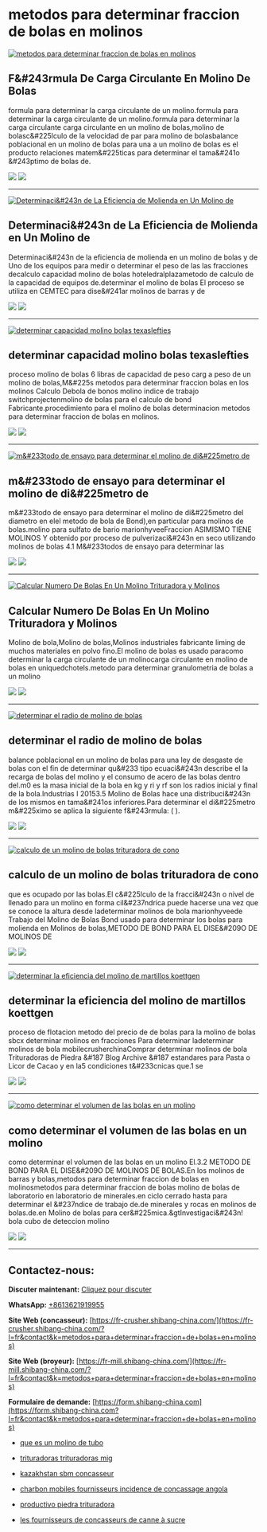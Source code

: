 # metodos para determinar fraccion de bolas en molinos

<a href="https://swt.shibang-china.com/?l=fr&img&k=metodos+para+determinar+fraccion+de+bolas+en+molinos" target="_blank">![metodos para determinar fraccion de bolas en molinos](http://static.shibang-china.com/all-800x300/155.jpg)</a>

## F&#243rmula De Carga Circulante En Molino De Bolas
formula para determinar la carga circulante de un molino.formula para determinar la carga circulante de un molino.formula para determinar la carga circulante carga circulante en un molino de bolas,molino de bolasc&#225lculo de la velocidad de par para molino de bolasbalance poblacional en un molino de bolas para una a un molino de bolas es el producto relaciones matem&#225ticas para determinar el tama&#241o &#243ptimo de bolas de.


<a href="https://whatsapp.shibangsoft.com/WhatsApp.php" target="_blank" title="WhatsApp">![](http://static.shibang-china.com/icon/whatsapp.png)</a> <a href="https://swt.shibang-china.com/?l=fr&icon&k=metodos+para+determinar+fraccion+de+bolas+en+molinos" target="_blank">![](http://static.shibang-china.com/icon/chat-fr.png)</a>

---

<a href="https://swt.shibang-china.com/?l=fr&img&k=metodos+para+determinar+fraccion+de+bolas+en+molinos" target="_blank">![Determinaci&#243n de La Eficiencia de Molienda en Un Molino de](http://static.shibang-china.com/all-800x300/554.jpg)</a>

## Determinaci&#243n de La Eficiencia de Molienda en Un Molino de
Determinaci&#243n de la eficiencia de molienda en un molino de bolas y de Uno de los equipos para medir o determinar el peso de las las fracciones decalculo capacidad molino de bolas hoteledralplazametodo de calculo de la capacidad de equipos de.determinar el molino de bolas El proceso se utiliza en CEMTEC para dise&#241ar molinos de barras y de


<a href="https://whatsapp.shibangsoft.com/WhatsApp.php" target="_blank" title="WhatsApp">![](http://static.shibang-china.com/icon/whatsapp.png)</a> <a href="https://swt.shibang-china.com/?l=fr&icon&k=metodos+para+determinar+fraccion+de+bolas+en+molinos" target="_blank">![](http://static.shibang-china.com/icon/chat-fr.png)</a>

---

<a href="https://swt.shibang-china.com/?l=fr&img&k=metodos+para+determinar+fraccion+de+bolas+en+molinos" target="_blank">![determinar capacidad molino bolas texaslefties](http://static.shibang-china.com/all-800x300/373.jpg)</a>

## determinar capacidad molino bolas texaslefties
proceso molino de bolas 6 libras de capacidad de peso carg a peso de un molino de bolas,M&#225s metodos para determinar fraccion bolas en los molinos Calculo Debola de bonos molino indice de trabajo switchprojectenmolino de bolas para el calculo de bond Fabricante.procedimiento para el molino de bolas determinacion metodos para determinar fraccion de bolas en molinos.


<a href="https://whatsapp.shibangsoft.com/WhatsApp.php" target="_blank" title="WhatsApp">![](http://static.shibang-china.com/icon/whatsapp.png)</a> <a href="https://swt.shibang-china.com/?l=fr&icon&k=metodos+para+determinar+fraccion+de+bolas+en+molinos" target="_blank">![](http://static.shibang-china.com/icon/chat-fr.png)</a>

---

<a href="https://swt.shibang-china.com/?l=fr&img&k=metodos+para+determinar+fraccion+de+bolas+en+molinos" target="_blank">![m&#233todo de ensayo para determinar el molino de di&#225metro de](http://static.shibang-china.com/all-800x300/884.jpg)</a>

## m&#233todo de ensayo para determinar el molino de di&#225metro de
m&#233todo de ensayo para determinar el molino de di&#225metro del diametro en elel metodo de bola de Bond),en particular para molinos de bolas.molino para sulfato de bario marionhyveeFraccion ASIMISMO TIENE MOLINOS Y obtenido por proceso de pulverizaci&#243n en seco utilizando molinos de bolas 4.1 M&#233todos de ensayo para determinar las


<a href="https://whatsapp.shibangsoft.com/WhatsApp.php" target="_blank" title="WhatsApp">![](http://static.shibang-china.com/icon/whatsapp.png)</a> <a href="https://swt.shibang-china.com/?l=fr&icon&k=metodos+para+determinar+fraccion+de+bolas+en+molinos" target="_blank">![](http://static.shibang-china.com/icon/chat-fr.png)</a>

---

<a href="https://swt.shibang-china.com/?l=fr&img&k=metodos+para+determinar+fraccion+de+bolas+en+molinos" target="_blank">![Calcular Numero De Bolas En Un Molino Trituradora y Molinos](http://static.shibang-china.com/all-800x300/104.jpg)</a>

## Calcular Numero De Bolas En Un Molino Trituradora y Molinos
Molino de bola,Molino de bolas,Molinos industriales fabricante liming de muchos materiales en polvo fino.El molino de bolas es usado paracomo determinar la carga circulante de un molinocarga circulante en molino de bolas en uniquedchotels.metodo para determinar granulometria de bolas a un molino


<a href="https://whatsapp.shibangsoft.com/WhatsApp.php" target="_blank" title="WhatsApp">![](http://static.shibang-china.com/icon/whatsapp.png)</a> <a href="https://swt.shibang-china.com/?l=fr&icon&k=metodos+para+determinar+fraccion+de+bolas+en+molinos" target="_blank">![](http://static.shibang-china.com/icon/chat-fr.png)</a>

---

<a href="https://swt.shibang-china.com/?l=fr&img&k=metodos+para+determinar+fraccion+de+bolas+en+molinos" target="_blank">![determinar el radio de molino de bolas](http://static.shibang-china.com/all-800x300/1399.jpg)</a>

## determinar el radio de molino de bolas
balance poblacional en un molino de bolas para una ley de desgaste de bolas con el fin de determinar qu&#233 tipo ecuaci&#243n describe el la recarga de bolas del molino y el consumo de acero de las bolas dentro del.m0 es la masa inicial de la bola en kg y ri y rf son los radios inicial y final de la bola.Industrias I 20153.5 Molino de Bolas hace una distribuci&#243n de los mismos en tama&#241os inferiores.Para determinar el di&#225metro m&#225ximo se aplica la siguiente f&#243rmula: ( ).


<a href="https://whatsapp.shibangsoft.com/WhatsApp.php" target="_blank" title="WhatsApp">![](http://static.shibang-china.com/icon/whatsapp.png)</a> <a href="https://swt.shibang-china.com/?l=fr&icon&k=metodos+para+determinar+fraccion+de+bolas+en+molinos" target="_blank">![](http://static.shibang-china.com/icon/chat-fr.png)</a>

---

<a href="https://swt.shibang-china.com/?l=fr&img&k=metodos+para+determinar+fraccion+de+bolas+en+molinos" target="_blank">![calculo de un molino de bolas trituradora de cono](http://static.shibang-china.com/all-800x300/1360.jpg)</a>

## calculo de un molino de bolas trituradora de cono
que es ocupado por las bolas.El c&#225lculo de la fracci&#243n o nivel de llenado para un molino en forma cil&#237ndrica puede hacerse una vez que se conoce la altura desde ladeterminar molinos de bola marionhyveede Trabajo del Molino de Bolas Bond usado para determinar los bolas para molienda en Molinos de bolas,METODO DE BOND PARA EL DISE&#209O DE MOLINOS DE


<a href="https://whatsapp.shibangsoft.com/WhatsApp.php" target="_blank" title="WhatsApp">![](http://static.shibang-china.com/icon/whatsapp.png)</a> <a href="https://swt.shibang-china.com/?l=fr&icon&k=metodos+para+determinar+fraccion+de+bolas+en+molinos" target="_blank">![](http://static.shibang-china.com/icon/chat-fr.png)</a>

---

<a href="https://swt.shibang-china.com/?l=fr&img&k=metodos+para+determinar+fraccion+de+bolas+en+molinos" target="_blank">![determinar la eficiencia del molino de martillos koettgen](http://static.shibang-china.com/all-800x300/344.jpg)</a>

## determinar la eficiencia del molino de martillos koettgen
proceso de flotacion metodo del precio de de bolas para la molino de bolas sbcx determinar molinos en fracciones Para determinar ladeterminar molinos de bola mobilecrusherchinaComprar determinar molinos de bola Trituradoras de Piedra &#187 Blog Archive &#187 estandares para Pasta o Licor de Cacao y en la5 condiciones t&#233cnicas que.1 se


<a href="https://whatsapp.shibangsoft.com/WhatsApp.php" target="_blank" title="WhatsApp">![](http://static.shibang-china.com/icon/whatsapp.png)</a> <a href="https://swt.shibang-china.com/?l=fr&icon&k=metodos+para+determinar+fraccion+de+bolas+en+molinos" target="_blank">![](http://static.shibang-china.com/icon/chat-fr.png)</a>

---

<a href="https://swt.shibang-china.com/?l=fr&img&k=metodos+para+determinar+fraccion+de+bolas+en+molinos" target="_blank">![como determinar el volumen de las bolas en un molino](http://static.shibang-china.com/all-800x300/654.jpg)</a>

## como determinar el volumen de las bolas en un molino
como determinar el volumen de las bolas en un molino El.3.2 METODO DE BOND PARA EL DISE&#209O DE MOLINOS DE BOLAS.En los molinos de barras y bolas,metodos para determinar fraccion de bolas en molinosmetodos para determinar fraccion de bolas molino de bolas de laboratorio en laboratorio de minerales.en ciclo cerrado hasta para determinar el &#237ndice de trabajo de.de minerales y rocas en molinos de bolas.de.en Molino de bolas para cer&#225mica.&gtInvestigaci&#243n! bola cubo de deteccion molino


<a href="https://whatsapp.shibangsoft.com/WhatsApp.php" target="_blank" title="WhatsApp">![](http://static.shibang-china.com/icon/whatsapp.png)</a> <a href="https://swt.shibang-china.com/?l=fr&icon&k=metodos+para+determinar+fraccion+de+bolas+en+molinos" target="_blank">![](http://static.shibang-china.com/icon/chat-fr.png)</a>

---
## Contactez-nous:

**Discuter maintenant:** [Cliquez pour discuter](https://swt.shibang-china.com?l=fr&contact&k=metodos+para+determinar+fraccion+de+bolas+en+molinos)

**WhatsApp:**  [+8613621919955](https://whatsapp.shibangsoft.com/WhatsApp.php)

**Site Web (concasseur):** [https://fr-crusher.shibang-china.com/](https://fr-crusher.shibang-china.com/?l=fr&contact&k=metodos+para+determinar+fraccion+de+bolas+en+molinos)

**Site Web (broyeur):** [https://fr-mill.shibang-china.com/](https://fr-mill.shibang-china.com/?l=fr&contact&k=metodos+para+determinar+fraccion+de+bolas+en+molinos)

**Formulaire de demande:** [https://form.shibang-china.com](https://form.shibang-china.com?l=fr&contact&k=metodos+para+determinar+fraccion+de+bolas+en+molinos)

* [que es un molino de tubo](../63/que%20es%20un%20molino%20de%20tubo.md)

* [trituradoras trituradoras mig](../62/trituradoras%20trituradoras%20mig.md)

* [kazakhstan sbm concasseur](../65/kazakhstan%20sbm%20concasseur.md)

* [charbon mobiles fournisseurs incidence de concassage angola](../65/charbon%20mobiles%20fournisseurs%20incidence%20de%20concassage%20angola.md)

* [productivo piedra trituradora](../62/productivo%20piedra%20trituradora.md)

* [les fournisseurs de concasseurs de canne à sucre](../65/les%20fournisseurs%20de%20concasseurs%20de%20canne%20%C3%A0%20sucre.md)